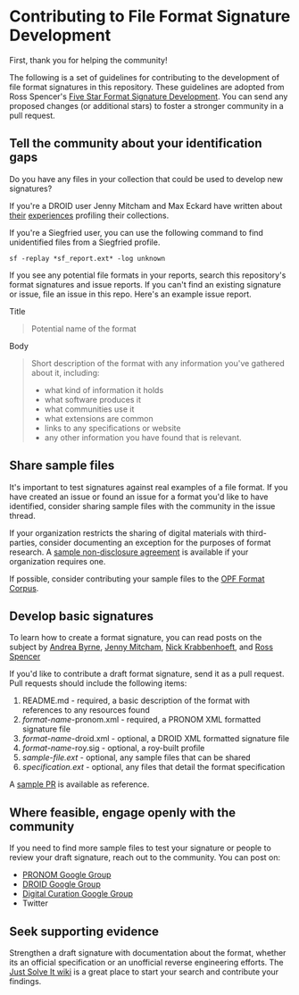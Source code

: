 # Contributing to File Format Signature Development

First, thank you for helping the community!

The following is a set of guidelines for contributing to the development of file format signatures in this repository. These guidelines are adopted from Ross Spencer's [Five Star Format Signature Development](http://openpreservation.org/blog/2016/06/14/five-star-file-format-signature-development/). You can send any proposed changes (or additional stars) to foster a stronger community in a pull request.

## Tell the community about your identification gaps
Do you have any files in your collection that could be used to develop new signatures?

If you're a DROID user Jenny Mitcham and Max Eckard have written about [their](http://digital-archiving.blogspot.com/2017/02/) [experiences](http://archival-integration.blogspot.com/2016/06/born-digital-data-what-does-it-really.html) profiling their collections.

If you're a Siegfried user, you can use the following command to find unidentified files from a Siegfried profile.
```
sf -replay *sf_report.ext* -log unknown
```

If you see any potential file formats in your reports, search this repository's format signatures and issue reports. If you can't find an existing signature or issue, file an issue in this repo. Here's an example issue report.

Title
> Potential name of the format

Body
> Short description of the format with any information you've gathered about it, including:
>- what kind of information it holds
>- what software produces it
>- what communities use it
>- what extensions are common
>- links to any specifications or website
>- any other information you have found that is relevant.

## Share sample files

It's important to test signatures against real examples of a file format. If you have created an issue or found an issue for a format you'd like to have identified, consider sharing sample files with the community in the issue thread.

If your organization restricts the sharing of digital materials with third-parties, consider documenting an exception for the purposes of format research. A [sample non-disclosure agreement](samples/sample_nda.md) is available if your organization requires one.

If possible, consider contributing your sample files to the [OPF Format Corpus](https://github.com/openpreserve/format-corpus).

## Develop basic signatures

To learn how to create a format signature, you can read posts on the subject by [Andrea Byrne](http://openpreservation.org/blog/2016/09/08/making-the-switch-from-user-to-user-and-contributor-my-first-file-format-signature/), [Jenny Mitcham](http://digital-archiving.blogspot.com/2016/08/my-first-file-format-signature.html), [Nick Krabbenhoeft](https://nypl.github.io/digpres/2018/01/30/bashing-out-a-file-format-signature.html), and [Ross Spencer](http://openpreservation.org/blog/2016/01/07/droid-container-signature-files-what-they-are-and-how-to-create-them-a-template-and-an-example-or-few/)

If you'd like to contribute a draft format signature, send it as a pull request. Pull requests should include the following items:

1. README.md - required, a basic description of the format with references to any resources found
2. *format-name*-pronom.xml - required, a PRONOM XML formatted signature file
3. *format-name*-droid.xml - optional, a DROID XML formatted signature file
4. *format-name*-roy.sig - optional, a roy-built profile
5. *sample-file.ext* - optional, any sample files that can be shared
6. *specification.ext* - optional, any files that detail the format specification

A [sample PR](samples/sample_acs-pr) is available as reference.

## Where feasible, engage openly with the community

If you need to find more sample files to test your signature or people to review your draft signature, reach out to the community. You can post on:

* [PRONOM Google Group](https://groups.google.com/forum/#!forum/pronom)
* [DROID Google Group](https://groups.google.com/forum/#!forum/droid-list)
* [Digital Curation Google Group](https://groups.google.com/forum/#!forum/digital-curation)
* Twitter

## Seek supporting evidence

Strengthen a draft signature with documentation about the format, whether its an official specification or an unofficial reverse engineering efforts. The [Just Solve It wiki](http://fileformats.archiveteam.org/wiki/Main_Page) is a great place to start your search and contribute your findings.

